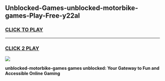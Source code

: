 
## Unblocked-Games-unblocked-motorbike-games-Play-Free-y22al
<h3>
<a href="https://premium76.site?title=unblocked-motorbike-games&ref=23A">CLICK TO PLAY</a></h3>
<hr>

<h3>
<a href="https://premium76.site?title=unblocked-motorbike-games&ref=23A">CLICK 2 PLAY</a>
  
</h3>

<a href="https://premium76.site?title=unblocked-motorbike-games&ref=23A"><img src="https://clearcache.store/games.png"></a>


**unblocked-motorbike-games games unblocked: Your Gateway to Fun and Accessible Online Gaming**
